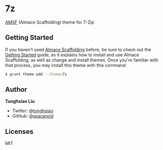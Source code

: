 # 7z

[AMSF](http://sparanoid.com/lab/amsf/) (Almace Scaffolding) theme for 7-Zip

## Getting Started

If you haven't used [Almace Scaffolding](http://sparanoid.com/lab/amsf/) before, be sure to check out the [Getting Started](http://sparanoid.com/lab/amsf/getting-started.html) guide, as it explains how to install and use Almace Scaffolding, as well as change and install themes. Once you're familiar with that process, you may install this theme with this command:

```sh
$ grunt theme-add --theme=7z
```

## Author

**Tunghsiao Liu**

- Twitter: @[tunghsiao](http://twitter.com/tunghsiao)
- GitHub: @[sparanoid](http://github.com/sparanoid)

## Licenses

MIT
